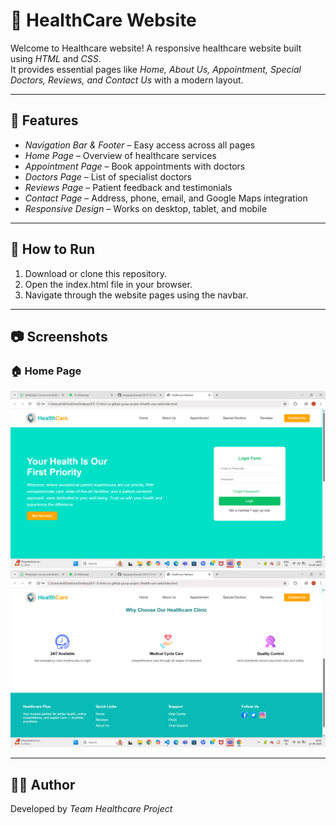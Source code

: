 # 🏥 HealthCare Website

Welcome to Healthcare website! 
A responsive healthcare website built using *HTML* and *CSS*.  
It provides essential pages like *Home, About Us, Appointment, Special Doctors, Reviews, and Contact Us* with a modern layout.

---

##  🚀 Features
- *Navigation Bar & Footer* – Easy access across all pages  
- *Home Page* – Overview of healthcare services  
- *Appointment Page* – Book appointments with doctors  
- *Doctors Page* – List of specialist doctors  
- *Reviews Page* – Patient feedback and testimonials  
- *Contact Page* – Address, phone, email, and Google Maps integration  
- *Responsive Design* – Works on desktop, tablet, and mobile  

---
## 🚀 How to Run
1. Download or clone this repository.  
2. Open the index.html file in your browser.  
3. Navigate through the website pages using the navbar.  

---
## 📷 Screenshots

### 🏠 Home Page
![Home Page](images/Screenshot-index.png)
![Home Page](images/Screenshot-index2.png)

---
## 👩‍💻 Author
Developed by *Team Healthcare Project*



